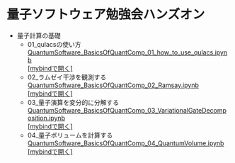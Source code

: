 # 量子ソフトウェア勉強会ハンズオン
- 量子計算の基礎
  - 01_qulacsの使い方 
<br> [QuantumSoftware_BasicsOfQuantComp_01_how_to_use_qulacs.ipynb](./QuantumSoftware_BasicsOfQuantComp_01_how_to_use_qulacs.ipynb) 
<br> [[mybindで開く]](https://mybinder.org/v2/gh/Qulacs-Osaka/quantum_software_handson/HEAD?filepath=QuantumSoftware_BasicsOfQuantComp_01_how_to_use_qulacs.ipynb) 
  - 02_ラムゼイ干渉を観測する 
<br> [QuantumSoftware_BasicsOfQuantComp_02_Ramsay.ipynb](./QuantumSoftware_BasicsOfQuantComp_02_Ramsay.ipynb) 
<br> [[mybindで開く]](https://mybinder.org/v2/gh/Qulacs-Osaka/quantum_software_handson/HEAD?filepath=QuantumSoftware_BasicsOfQuantComp_02_Ramsay.ipynb) 
  - 03_量子演算を変分的に分解する
<br> [QuantumSoftware_BasicsOfQuantComp_03_VariationalGateDecomposition.ipynb](./QuantumSoftware_BasicsOfQuantComp_03_VariationalGateDecomposition.ipynb)
<br> [[mybindで開く]](https://mybinder.org/v2/gh/Qulacs-Osaka/quantum_software_handson/HEAD?filepath=QuantumSoftware_BasicsOfQuantComp_03_VariationalGateDecomposition.ipynb) 
  - 04_量子ボリュームを計算する
<br>[QuantumSoftware_BasicsOfQuantComp_04_QuantumVolume.ipynb](./QuantumSoftware_BasicsOfQuantComp_04_QuantumVolume.ipynb)
<br> [[mybindで開く]](https://mybinder.org/v2/gh/Qulacs-Osaka/quantum_software_handson/HEAD?filepath=QuantumSoftware_BasicsOfQuantComp_04_QuantumVolume.ipynb) 
